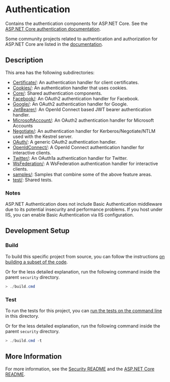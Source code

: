 Authentication
===========================

Contains the authentication components for ASP.NET Core. See the [ASP.NET Core authentication documentation](https://learn.microsoft.com/aspnet/core/security/authentication/).

Some community projects related to authentication and authorization for ASP.NET Core are listed in the [documentation](https://learn.microsoft.com/aspnet/core/security/authentication/community).

## Description

This area has the following subdirectories:
- [Certificate/](Certificate/): An authentication handler for client certificates.
- [Cookies/](Cookies/): An authentication handler that uses cookies.
- [Core/](Core/): Shared authentication components.
- [Facebook/](Facebook/): An OAuth2 authentication handler for Facebook.
- [Google/](Google/): An OAuth2 authentication handler for Google.
- [JwtBearer/](JwtBearer/): An OpenId Connect based JWT bearer authentication handler.
- [MicrosoftAccount/](MicrosoftAccount/): An OAuth2 authentication handler for Microsoft Accounts
- [Negotiate/](Negotiate/): An authentication handler for Kerberos/Negotiate/NTLM used with the Kestrel server.
- [OAuth/](OAuth/): A generic OAuth2 authentication handler.
- [OpenIdConnect/](OpenIdConnect/): A OpenId Connect authentication handler for interactive clients.
- [Twitter/](Twitter/): An OAuth1a authentication handler for Twitter.
- [WsFederation/](WsFederation/): A WsFederation authentication handler for interactive clients.
- [samples/](samples/): Samples that combine some of the above feature areas.
- [test/](test/): Shared tests.

### Notes

ASP.NET Authentication does not include Basic Authentication middleware due to its potential insecurity and performance problems. If you host under IIS, you can enable Basic Authentication via IIS configuration.

## Development Setup

### Build

To build this specific project from source, you can follow the instructions [on building a subset of the code](https://github.com/dotnet/aspnetcore/blob/main/docs/BuildFromSource.md#building-a-subset-of-the-code).

Or for the less detailed explanation, run the following command inside the parent `security` directory.
```powershell
> ./build.cmd
```

### Test

To run the tests for this project, you can [run the tests on the command line](https://github.com/dotnet/aspnetcore/blob/main/docs/BuildFromSource.md#running-tests-on-command-line) in this directory.

Or for the less detailed explanation, run the following command inside the parent `security` directory.
```powershell
> ./build.cmd -t
```

## More Information

For more information, see the [Security README](../README.md) and the [ASP.NET Core README](../../../README.md).
